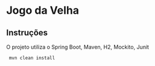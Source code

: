# Jogo da Velha

## Instruções

O projeto utiliza o Spring Boot, Maven, H2, Mockito, Junit

```
 mvn clean install
```



